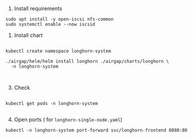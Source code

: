 1. Install requirements

```
sudo apt install -y open-iscsi nfs-common
sudo systemctl enable --now iscsid
```

1. Install chart

```

kubectl create namespace longhorn-system

./airgap/helm/helm install longhorn ./airgap/charts/longhorn \
  -n longhorn-system



```

3. Check

```

kubectl get pods -n longhorn-system


```

4. Open ports ( for `longhorn-single-node.yaml`)

```
kubectl -n longhorn-system port-forward svc/longhorn-frontend 8080:80
```
